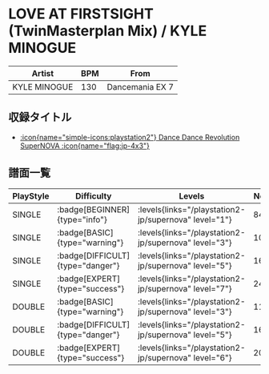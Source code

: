 # LOVE AT FIRSTSIGHT (TwinMasterplan Mix) / KYLE MINOGUE

|Artist|BPM|From|
|------|---|----|
|KYLE MINOGUE|130|Dancemania EX 7|

## 収録タイトル

- [:icon{name="simple-icons:playstation2"} Dance Dance Revolution SuperNOVA :icon{name="flag:jp-4x3"}](/playstation2-jp/supernova)

## 譜面一覧

|PlayStyle|Difficulty|Levels|Notes|Movie|
|---------|----------|------|-----|-----|
|SINGLE| :badge[BEGINNER]{type="info"}| :levels{links="/playstation2-jp/supernova" level="1"}|84/0||
|SINGLE| :badge[BASIC]{type="warning"}| :levels{links="/playstation2-jp/supernova" level="3"}|102/0||
|SINGLE| :badge[DIFFICULT]{type="danger"}| :levels{links="/playstation2-jp/supernova" level="5"}|166/0||
|SINGLE| :badge[EXPERT]{type="success"}| :levels{links="/playstation2-jp/supernova" level="7"}|249/0||
|DOUBLE| :badge[BASIC]{type="warning"}| :levels{links="/playstation2-jp/supernova" level="3"}|115/0||
|DOUBLE| :badge[DIFFICULT]{type="danger"}| :levels{links="/playstation2-jp/supernova" level="5"}|164/0||
|DOUBLE| :badge[EXPERT]{type="success"}| :levels{links="/playstation2-jp/supernova" level="6"}|205/0||
